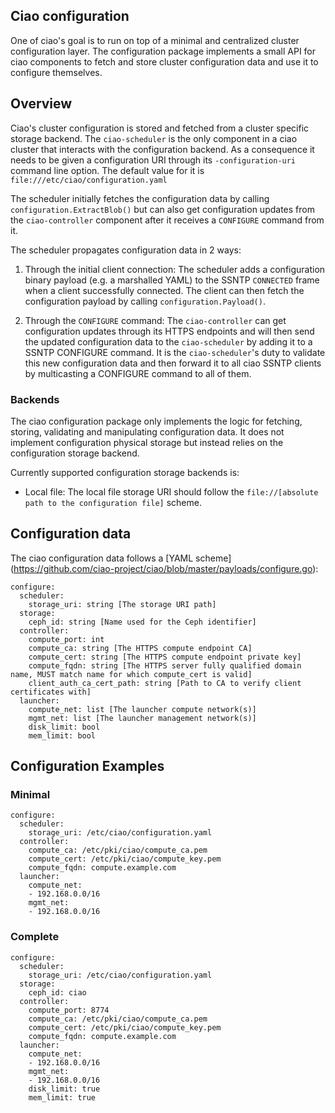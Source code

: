 ## Ciao configuration

One of ciao's goal is to run on top of a minimal and centralized cluster configuration layer.
The configuration package implements a small API for ciao components to fetch and store
cluster configuration data and use it to configure themselves.

## Overview

Ciao's cluster configuration is stored and fetched from a cluster specific storage backend.
The `ciao-scheduler` is the only component in a ciao cluster that interacts with the configuration
backend. As a consequence it needs to be given a configuration URI through its
`-configuration-uri` command line option. The default value for it is `file:///etc/ciao/configuration.yaml`

The scheduler initially fetches the configuration data by calling `configuration.ExtractBlob()` but
can also get configuration updates from the `ciao-controller` component after it receives a `CONFIGURE`
command from it.

The scheduler propagates configuration data in 2 ways:

1. Through the initial client connection: The scheduler adds a configuration binary payload
(e.g. a marshalled YAML) to the SSNTP `CONNECTED` frame when a client successfully connected.
The client can then fetch the configuration payload by calling `configuration.Payload()`.

2. Through the `CONFIGURE` command: The `ciao-controller` can get configuration updates through
its HTTPS endpoints and will then send the updated configuration data to the `ciao-scheduler`
by adding it to a SSNTP CONFIGURE command.
It is the `ciao-scheduler`'s duty to validate this new configuration data and then forward it
to all ciao SSNTP clients by multicasting a CONFIGURE command to all of them.

### Backends

The ciao configuration package only implements the logic for fetching, storing, validating
and manipulating configuration data. It does not implement configuration physical storage but
instead relies on the configuration storage backend.

Currently supported configuration storage backends is:

* Local file: The local file storage URI should follow the `file://[absolute path to the configuration file]` scheme.

## Configuration data

The ciao configuration data follows a [YAML scheme] (https://github.com/ciao-project/ciao/blob/master/payloads/configure.go):

```
configure:
  scheduler:
    storage_uri: string [The storage URI path]
  storage:
    ceph_id: string [Name used for the Ceph identifier]
  controller:
    compute_port: int
    compute_ca: string [The HTTPS compute endpoint CA]
    compute_cert: string [The HTTPS compute endpoint private key]
    compute_fqdn: string [The HTTPS server fully qualified domain name, MUST match name for which compute_cert is valid]
    client_auth_ca_cert_path: string [Path to CA to verify client certificates with]
  launcher:
    compute_net: list [The launcher compute network(s)]
    mgmt_net: list [The launcher management network(s)]
    disk_limit: bool
    mem_limit: bool
```

## Configuration Examples

### Minimal

```
configure:
  scheduler:
    storage_uri: /etc/ciao/configuration.yaml
  controller:
    compute_ca: /etc/pki/ciao/compute_ca.pem
    compute_cert: /etc/pki/ciao/compute_key.pem
    compute_fqdn: compute.example.com
  launcher:
    compute_net:
    - 192.168.0.0/16
    mgmt_net:
    - 192.168.0.0/16
```

### Complete

```
configure:
  scheduler:
    storage_uri: /etc/ciao/configuration.yaml
  storage:
    ceph_id: ciao
  controller:
    compute_port: 8774
    compute_ca: /etc/pki/ciao/compute_ca.pem
    compute_cert: /etc/pki/ciao/compute_key.pem
    compute_fqdn: compute.example.com
  launcher:
    compute_net:
    - 192.168.0.0/16
    mgmt_net:
    - 192.168.0.0/16
    disk_limit: true
    mem_limit: true
```
